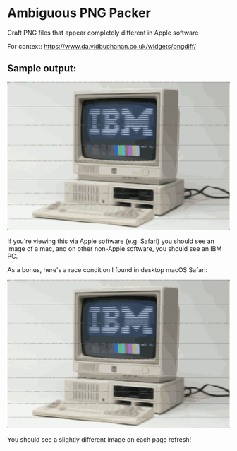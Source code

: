 # Ambiguous PNG Packer

Craft PNG files that appear completely different in Apple software

For context: https://www.da.vidbuchanan.co.uk/widgets/pngdiff/

## Sample output:

![sample image](/samples/mac_vs_ibm_output.png)

If you're viewing this via Apple software (e.g. Safari) you should see an image of a mac, and on other non-Apple software, you should see an IBM PC.

As a bonus, here's a race condition I found in desktop macOS Safari:

![race condition](/samples/race_condition.png)

You should see a slightly different image on each page refresh!